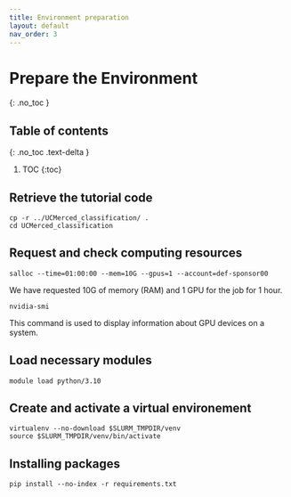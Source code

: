 ```yaml
---
title: Environment preparation
layout: default
nav_order: 3
---
```


# Prepare the Environment
{: .no_toc }

## Table of contents
{: .no_toc .text-delta }

1. TOC
{:toc}


## Retrieve the tutorial code

```shell
cp -r ../UCMerced_classification/ .
cd UCMerced_classification
```

## Request and check computing resources 

```shell
salloc --time=01:00:00 --mem=10G --gpus=1 --account=def-sponsor00
```
We have requested 10G of memory (RAM) and 1 GPU for the job for 1 hour. 

```shell
nvidia-smi
```
This command is used to display information about GPU devices on a system.

## Load necessary modules

```shell
module load python/3.10
```

## Create and activate a virtual environement

```shell
virtualenv --no-download $SLURM_TMPDIR/venv
source $SLURM_TMPDIR/venv/bin/activate
```

## Installing packages

```shell
pip install --no-index -r requirements.txt

```



